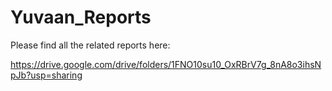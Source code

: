 # Yuvaan_Reports


Please find all the related reports here:

https://drive.google.com/drive/folders/1FNO10su10_OxRBrV7g_8nA8o3ihsNpJb?usp=sharing
